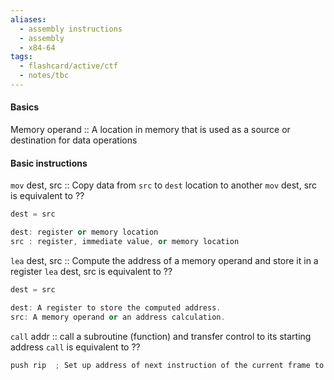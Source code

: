 ```yaml
---
aliases:
  - assembly instructions
  - assembly
  - x84-64
tags:
  - flashcard/active/ctf
  - notes/tbc
---
```


#### Basics
Memory operand :: A location in memory that is used as a source or destination for data operations <!--SR:!2024-12-17,3,228-->


#### Basic instructions 
`mov` dest, src :: Copy data from `src` to `dest` location to another <!--SR:!2024-12-17,3,228-->
`mov` dest, src is equivalent to
??
```as
dest = src

dest: register or memory location    
src : register, immediate value, or memory location      
```
<!--SR:!2024-12-16,3,248-->


`lea` dest, src :: Compute the address of a memory operand and store it in a register <!--SR:!2024-12-16,3,248-->
`lea` dest, src is equivalent to
??
```as
dest = src

dest: A register to store the computed address.    
src: A memory operand or an address calculation.    
```
<!--SR:!2024-12-17,3,228-->


`call` addr :: call a subroutine (function) and transfer control to its starting address <!--SR:!2024-12-16,3,250-->
`call` is equivalent to
??
```as
push rip  ; Set up address of next instruction of the current frame to the base of next frame {{so that it can jump back}}
```
<!--SR:!2024-12-17,3,228-->







